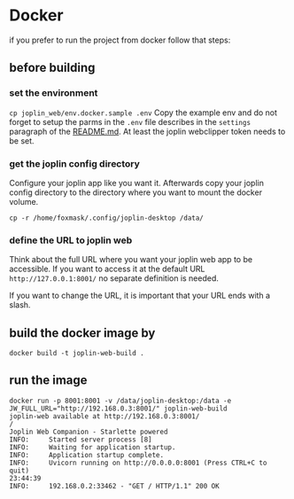 # Docker

if you prefer to run the project from docker follow that steps:

## before building 

### set the environment
`cp joplin_web/env.docker.sample .env`
Copy the example env and do not forget to setup the parms in the `.env` file describes in the `settings` paragraph of the [README.md](README.md#settings). At least the joplin webclipper token needs to be set.

### get the joplin config directory

Configure your joplin app like you want it. Afterwards copy your joplin config directory to the directory where you want to mount the docker volume.

`cp -r /home/foxmask/.config/joplin-desktop /data/`

### define the URL to joplin web

Think about the full URL where you want your joplin web app to be accessible. If you want to access it at the default URL `http://127.0.0.1:8001/` no separate definition is needed.

If you want to change the URL, it is important that your URL ends with a slash.

## build the docker image by

```
docker build -t joplin-web-build . 
```

## run the image
```
docker run -p 8001:8001 -v /data/joplin-desktop:/data -e JW_FULL_URL="http://192.168.0.3:8001/" joplin-web-build
joplin-web available at http://192.168.0.3:8001/
/
Joplin Web Companion - Starlette powered
INFO:     Started server process [8]
INFO:     Waiting for application startup.
INFO:     Application startup complete.
INFO:     Uvicorn running on http://0.0.0.0:8001 (Press CTRL+C to quit)
23:44:39
INFO:     192.168.0.2:33462 - "GET / HTTP/1.1" 200 OK
```
